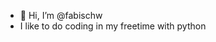 - 👋 Hi, I’m @fabischw
- I like to do coding in my freetime with python

<!---
fabischw/fabischw is a ✨ special ✨ repository because its `README.md` (this file) appears on your GitHub profile.
You can click the Preview link to take a look at your changes.
--->
